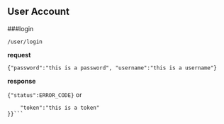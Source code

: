 ## User Account

###login

`/user/login`

**request**

`{"password":"this is a password", "username":"this is a username"}`

**response** 

```{"status":ERROR_CODE}``` or 

```{"status":0, "data":{
	"token":"this is a token"
}}```

